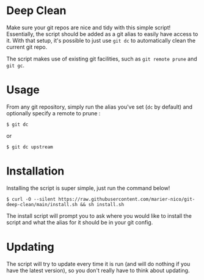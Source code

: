 # Deep Clean

Make sure your git repos are nice and tidy with this simple script! Essentially, the script should
be added as a git alias to easily have access to it. With that setup, it's possible to just use
`git dc` to automatically clean the current git repo.

The script makes use of existing git facilities, such as `git remote prune` and `git gc`.

# Usage

From any git repository, simply run the alias you've set (`dc` by default) and optionally specify a
remote to prune :

```
$ git dc
```

or

```
$ git dc upstream
```

# Installation

Installing the script is super simple, just run the command below!
```
$ curl -O --silent https://raw.githubusercontent.com/marier-nico/git-deep-clean/main/install.sh && sh install.sh
```

The install script will prompt you to ask where you would like to install the script and what the
alias for it should be in your git config.

# Updating

The script will try to update every time it is run (and will do nothing if you have the latest
version), so you don't really have to think about updating.
